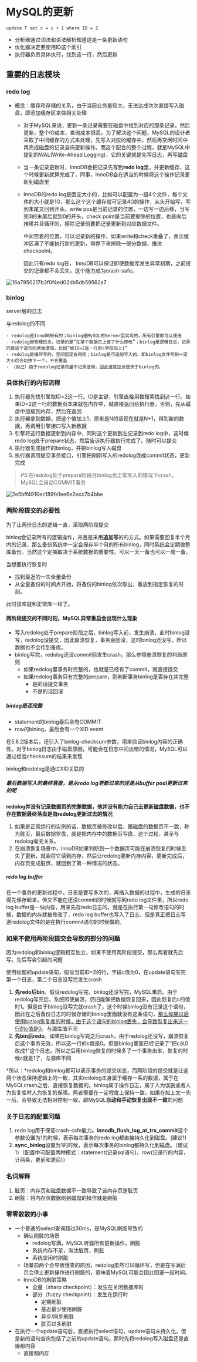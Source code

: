 # MySQL的更新



```mysql
update T set c = c + 1 where ID = 2
```

- 分析器通过词法和语法解析知道这是一条更新语句
- 优化器决定要使用ID这个索引
- 执行器负责具体执行，找到这一行，然后更新

## 重要的日志模块

### redo log

- 概念：缓存和存储的关系，由于当前业务量较大，无法达成次次直接写入磁盘，即添加缓存区来做相关处理

  - 对于MySQL来说，更新一条记录需要在磁盘中找到对应的那条记录，然后更新，整个IO成本，查询成本很高，为了解决这个问题，MySQL的设计者采取了中间缓存的方式来处理，先写入对应的缓存中，然后再空闲时间中再完成磁盘的记录查询更新操作。而这个配合的整个过程，就是MySQL中提到的WAL(Write-Ahead Logging)，它的关键就是先写日志，再写磁盘

  - 当一条记录更新时，InnoDB会把记录先写到**redo log**里，并更新缓存，这个时候更新就算完成了，同事，InnoDB会在适当的时候将这个操作记录更新到磁盘里

  - InnoDB的redo log是固定大小的，比如可以配置为一组4个文件，每个文件的大小就是1G，那么这个这个缓存就可记录4G的操作，从头开始写，写到末尾又回到开头。write pos是当前记录的位置，一边写一边后移，当写完3的末尾后就到0的开头，check point是当前要擦除的位置，也是向后推移并且循环的，擦除记录前要把记录更新到对应数据文件。

    中间空着的位置，可以记录新的操作，如果write和check重叠了，表示缓冲区满了不能执行新的更新，得停下来擦除一部分数据，推进checkpoint。

    因此只有redo log在， InnoDB可以保证即使数据库发生异常初期，之前提交的记录都不会丢失，这个能力成为crash-safe。

![16a7950217b3f0f4ed02db5db59562a7](MySQL的更新.assets/16a7950217b3f0f4ed02db5db59562a7.png)

###  binlog

server层的日志

与redolog的不同

	- redolog是InnoDB特有的；binlog是MySQL的Server层实现的，所有引擎都可以使用
	- redolog是物理日志，记录的是“在某个数据页上做了什么修改”；binlog是逻辑日志，记录的是这个语句的原始逻辑，比如“给ID=2这一行的c字段加上1”
	- redolog是循环写的，空间固定会用完；binlog是可追加写入的。即binlog文件写到一定大小后会切换下一个，不会覆盖
	- （自己）由于redolog记录向量不记录逻辑，因此速度应该是快于binlog的。

### 具体执行的内部流程

1. 执行器先找引擎取ID=2这一行。ID是主键，引擎直接用数搜索找到这一行。如果ID=2这一行的数据页本来就在内存中，就直接返回给执行器，否则，先从磁盘中加载到内存，然后在返回
2. 执行器拿到数据，把这个值加上1，原来是N的话现在就是N+1，得到新的数据，再调用引擎接口写入新数据
3. 引擎将这行数据更新到内存中，同时这个更新到左记录到redo log中，这时候redo log处于prepare状态，然后告诉执行器执行完成了。随时可以提交
4. 执行器生成操作的binlog，并把binlog写入磁盘
5. 执行器调用提交事务接口，引擎把刚刚写入的redolog改成commit状态，更新完成

> *PS*:在redolog处于prepare阶段且binlog也正常写入的情况下crash，MySQL会自动COMMIT事务

![2e5bff4910ec189fe1ee6e2ecc7b4bbe](MySQL的更新.assets/2e5bff4910ec189fe1ee6e2ecc7b4bbe.png)

### 两阶段提交的必要性

为了让两份日志的逻辑一直，采取两阶段提交

binlog会记录所有的逻辑操作，并且是采用**追加写**的的方式。如果需要回复半个月内的记录，那么备份系统中一定会保存半个月的所有binlog，同时系统会定期做整库备份。当然这个定期取决于系统数据的重要性。可以一天一备也可以一周一备。

当想要执行恢复时

- 找到最近的一次全量备份
- 从全量备份的时间点开始，将备份的binlog依次取出，重放到指定恢复的时刻。

此时该库就和正常库一样了。

#### 两阶段提交的不同时刻，MySQL异常重启会出现什么现象

- 写入redolog处于prepare阶段之后，binlog写入前，发生崩溃，此时binlog没写，redolog没提交，因此崩溃恢复，事务会回滚，这时binlog还没写，所以数据也不会传到备库。
- binlog写完，redolog还没commit前发生crash，那么参照崩溃恢复的判断原则
  - 如果redolog里事务时完整的，也就是已经有了commit，就直接提交
  - 如果redolog事务只有完整的prepare，则判断事务binlog是否存在并完整
    - 是的话提交事务
    - 不是的话回滚

##### binlog是否完整

- statement的binlog最后会有COMMIT
- row的binlog，最后会有一个XID event

在5.6.2版本后，还引入了binlog-checksum参数，用来验证binlog内容的正确性。对于binlog日志由于磁盘原因，可能会在日志中间出错的情况，MySQL可以通过检验checksum的结果来发现

binlog和redolog是通过XID关联的

##### 最后数据写入的最终落盘，是从redo log更新过来的还是从buffer pool更新过来的呢

**redolog并没有记录数据页的完整数据，他并没有能力自己去更新磁盘数据，也不存在数据最终落盘是由redolog更新过去的情况**

1. 如果是正常运行的实例的话，数据页被修改以后，跟磁盘的数据页不一致，称为脏页，最后数据罗盘，就是把内存中的数据页写盘，这个过程，甚至与redolog毫无关系。
2. 在崩溃恢复场景中，InnoDB如果判断到一个数据页可能在崩溃恢复的时候丢失了更新，就会将它读到内存，然后让redolog更新内存内容，更新完成后，内存页变成脏页，就回到了第一种情况的状态。

##### redo log buffer

在一个事务的更新过程中，日志是要写多次的，再插入数据的过程中，生成的日志得先保存起来，但又不能在还没commit的时候就写到redo log文件里，所以redo log buffer是一块内存，用来先存redo日志的，就是在执行第一句修改语句的时候，数据的内存就被修改了，redo log buffer也写入了日志，但是真正把日志写道redolog文件的是在执行commit语句的时候做的。

### 如果不使用两阶段提交会导致的部分的问题

因为redolog和binlog逻辑相互独立，如果不使用两阶段提交，那么两者就先后写。先后写会引起的问题

使用标题的update语句，假设当前ID=2的行，字段c值为0，在update语句写完第一个日志，第二个日志没写完发生crash

1. **先redo后bin**。假设redolog写完，binlog还没写完，MySQL重启。由于redolog写完后，系统即使崩溃，仍旧能够把数据恢复回来，因此恢复后c的值时1。但是由于binlog没写完就crash了，这个时候binlog没有记录这个语句，因此在之后备份日志的时候存储的binlog里面就没有这条语句，<u>那么如果以后使用binlog恢复库的时候，由于这个语句的binlog丢失，会导致恢复出来这一行的c值是0</u>，与源库值不同
2. **先bin后redo**。如果在binlog写完之后crash，由于redolog还没写，崩溃恢复后这个事务无效，所以这一行的c值是0。但是binlog里面已经记录了“把c从0改成1”这个日志。所以之后用binlog恢复的时候多了一个事务出来，恢复的时候c就是1了，与源库不同

*所以：*redolog和binlog都可以表示事务的提交状态，而两阶段的提交就是让这两个状态保持逻辑上的一致，其实redolog本身属于缓存一系的数据，属于在MySQLcrash之后，直接恢复数据的。binlog属于操作日志，属于人为误删或者人为恢复库时人为恢复的保障。两者需要在一定程度上保持一致。如果在如上文一先一后，会导致无法相对控制一致，即MySQL**自动和手动恢复出现不一致**的问题

### 关于日志的配置问题

1. redo log用于保证crash-safe能力。**innodb_flush_log_at_trx_commit**这个参数设置为1的时候，表示每次事务的redo log都直接持久化到磁盘。(建议1)
2. **sync_binlog**设置为1的时候，表示每次事务的binlog都持久化到磁盘。（建议1）（配置中可配置两种模式：statement(记录sql语句)，row(记录行的内容，计两条，更前和更后)）

### 名词解释

1. 脏页：内存页和磁盘数据不一致导致了该内存页是脏页
2. 刷脏：将内存页数据刷到磁盘的操作就是刷脏

### 零零散散的小事

- 一个普通的select查询超过30ms，是MySQL刷脏导致的
  - 确认刷脏的场景
    - redolog写满，MySQL听器所有更新操作，刷脏
    - 系统内存不足，淘汰脏页，刷脏
    - 系统空闲时刷脏
  - 场景前两个会导致慢查的原因，redolog虽然可以循环写，但是在写满后页会停止更新操作进行刷脏的，意味着MySQL可能会因此阻塞一段时间。
  - InnoDB的刷脏策略
    - 全量（sharp checkpoint）：发生在关闭数据库时
    - 部分（fuzzy checkpoint）：发生在运行时
      - 定期刷脏
      - 最近最少使用刷脏
      - 异步/同步刷脏
      - 脏页过多刷脏
- 在执行一个update语句后，直接执行select语句，update语句未持久化，但是新的语句查询包括了之前的update语句。那时先将redolog写入磁盘还是直接都内容
  - 直接都内存